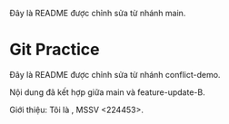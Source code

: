 
Đây là README được chỉnh sửa từ nhánh main.
# Git Practice
Đây là README được chỉnh sửa từ nhánh conflict-demo.

Nội dung đã kết hợp giữa main và feature-update-B.


Giới thiệu: Tôi là <Ho Phuoc Loi>, MSSV <224453>.
